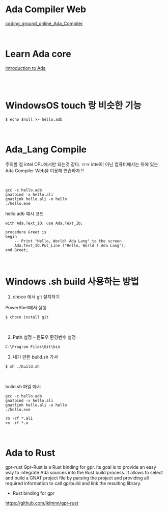 # Ada Compiler Web

[coding_ground_online_Ada_Compiler](https://www.tutorialspoint.com/compile_ada_online.php)

<br>

# Learn Ada core

[Introduction to Ada](https://learn.adacore.com/courses/intro-to-ada/index.html)

<br>

<br>

# WindowsOS touch 랑 비슷한 기능

```
$ echo $null >> hello.adb
```

<br>

# Ada_Lang Compile

주의할 점 intel CPU에서만 되는것 같다. ㅠㅠ 
intel이 아닌 컴퓨터에서는 위에 있는 Ada Compiler Web을 이용해 연습하자
!!

<br>

```
gcc -c hello.adb
gnatbind -x hello.ali
gnatlink hello.ali -o hello
./hello.exe
```


hello.adb 예시 코드

```
with Ada.Text_IO; use Ada.Text_IO;

procedure Greet is
begin
    -- Print "Hello, World! Ada Lang" to the screen
    Ada.Text_IO.Put_Line ("Hello, World ! Ada Lang");
end Greet;

```

<br>

# Windows .sh build 사용하는 방법

1. choco 에서 git 설치하기

PowerShell에서 실행
```
$ choco install git
```

<br>

2. Path 설정 - 윈도우 환경변수 설정

```
C:\Program Files\Git\bin
```

3. 내가 만든 build.sh 가서

```
$ sh ./build.sh
```

<br>

build.sh 파일 예시

```
gcc -c hello.adb
gnatbind -x hello.ali
gnatlink hello.ali -o hello
./hello.exe

rm -rf *.ali
rm -rf *.o
```

<br>

# Ada to Rust

gpr-rust Gpr-Rust is a Rust binding for gpr. its goal is to provide an easy way to integrate Ada sources into the Rust build process. It allows to select and build a GNAT project file by parsing the project and providing all required information to call gprbuild and link the resulting library.

- Rust binding for gpr

https://github.com/jklmnn/gpr-rust


<br>